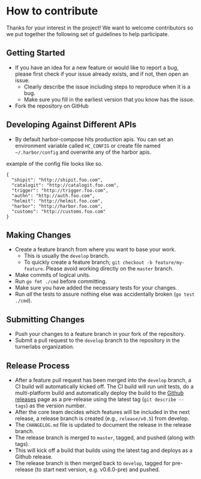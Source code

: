 # How to contribute

Thanks for your interest in the project!  We want to welcome contributors so we put together the following set of guidelines to help participate.


## Getting Started

* If you have an idea for a new feature or would like to report a bug, please first check if your issue already exists, and if not, then open an issue.
  * Clearly describe the issue including steps to reproduce when it is a bug.
  * Make sure you fill in the earliest version that you know has the issue.
* Fork the repository on GitHub

## Developing Against Different APIs
* By default harbor-compose hits production apis. You can set an environment variable called `HC_CONFIG` or create file named
`~/.harbor/config` and overwrite any of the harbor apis.

example of the config file looks like so.

```
{
  "shipit": "http://shipit.foo.com",
  "catalogit": "http://catalogit.foo.com",
  "trigger": "http://trigger.foo.com",
  "authn": "http://auth.foo.com",
  "helmit": "http://helmit.foo.com",
  "harbor": "http://harbor.foo.com",
  "customs": "http://customs.foo.com"
}
```


## Making Changes

* Create a feature branch from where you want to base your work.
  * This is usually the `develop` branch.
  * To quickly create a feature branch; `git checkout -b feature/my-feature`. Please avoid working directly on the
    `master` branch.
* Make commits of logical units.
* Run `go fmt ./cmd` before committing.
* Make sure you have added the necessary tests for your changes.
* Run _all_ the tests to assure nothing else was accidentally broken (`go test ./cmd`).


## Submitting Changes

* Push your changes to a feature branch in your fork of the repository.
* Submit a pull request to the `develop` branch to the repository in the turnerlabs organization.


## Release Process

* After a feature pull request has been merged into the `develop` branch, a CI build will automatically kicked off.  The CI build will run unit tests, do a multi-platform build and automatically deploy the build to the [Github releases](releases) page as a pre-release using the latest tag (`git describe --tags`) as the version number.
* After the core team decides which features will be included in the next release, a release branch is created (e.g., `release/v0.5`) from develop.
* The `CHANGELOG.md` file is updated to document the release in the release branch.
* The release branch is merged to `master`, tagged, and pushed (along with tags).
* This will kick off a build that builds using the latest tag and deploys as a Github release.
* The release branch is then merged back to `develop`, tagged for pre-release (to start next version, e.g. v0.6.0-pre) and pushed.
